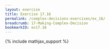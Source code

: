 ```yaml
---
layout: exercise
title: Exercise 17.16
permalink: /complex-decisions-exercises/ex_16/
breadcrumb: 17-Making-Complex-Decision
bookmarkID: ex17.16
---
```


{% include mathjax_support %}
